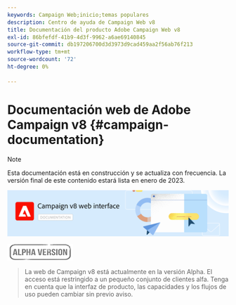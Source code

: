 ```yaml
---
keywords: Campaign Web;inicio;temas populares
description: Centro de ayuda de Campaign Web v8
title: Documentación del producto Adobe Campaign Web v8
exl-id: 86bfefdf-41b9-4d3f-9962-a6ae69140845
source-git-commit: db197206700d3d3973d9cad459aa2f56ab76f213
workflow-type: tm+mt
source-wordcount: '72'
ht-degree: 0%

---
```


# Documentación web de Adobe Campaign v8 {#campaign-documentation}

>[!NOTE]
>
>Esta documentación está en construcción y se actualiza con frecuencia. La versión final de este contenido estará lista en enero de 2023.

![](assets/do-not-localize/banner-documentationv8.png)

![](assets/do-not-localize/badge.png)

>La web de Campaign v8 está actualmente en la versión Alpha. El acceso está restringido a un pequeño conjunto de clientes alfa. Tenga en cuenta que la interfaz de producto, las capacidades y los flujos de uso pueden cambiar sin previo aviso.

